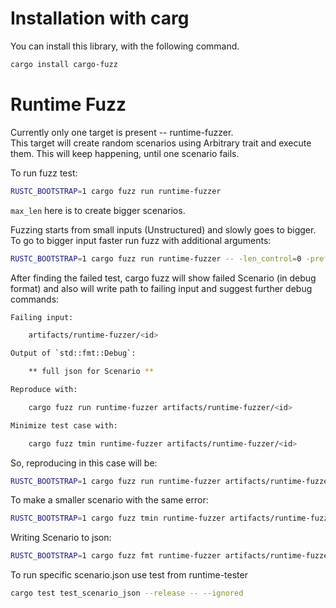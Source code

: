 # Installation with carg

You can install this library, with the following command.

```bash
cargo install cargo-fuzz
```

# Runtime Fuzz

Currently only one target is present -- runtime-fuzzer.  
This target will create random scenarios using Arbitrary trait
and execute them. This will keep happening, until one scenario fails.  


To run fuzz test:
```bash
RUSTC_BOOTSTRAP=1 cargo fuzz run runtime-fuzzer
```
`max_len` here is to create bigger scenarios.

Fuzzing starts from small inputs (Unstructured) and slowly goes to bigger.
To go to bigger input faster run fuzz with additional arguments:

```bash
RUSTC_BOOTSTRAP=1 cargo fuzz run runtime-fuzzer -- -len_control=0 -prefer_small=0
```

After finding the failed test, cargo fuzz will show failed Scenario (in debug format)
and also will write path to failing input and suggest further debug commands:

```bash
Failing input:

	artifacts/runtime-fuzzer/<id>

Output of `std::fmt::Debug`:

	** full json for Scenario **

Reproduce with:

	cargo fuzz run runtime-fuzzer artifacts/runtime-fuzzer/<id>

Minimize test case with:

	cargo fuzz tmin runtime-fuzzer artifacts/runtime-fuzzer/<id>
```

So, reproducing in this case will be:
```bash
RUSTC_BOOTSTRAP=1 cargo fuzz run runtime-fuzzer artifacts/runtime-fuzzer/<id>
```

To make a smaller scenario with the same error:
```bash
RUSTC_BOOTSTRAP=1 cargo fuzz tmin runtime-fuzzer artifacts/runtime-fuzzer/<id>
```

Writing Scenario to json:
```bash
RUSTC_BOOTSTRAP=1 cargo fuzz fmt runtime-fuzzer artifacts/runtime-fuzzer/<id> 2>&1 | sed '1,3d' | tee scenario.json
```

To run specific scenario.json use test from runtime-tester
```bash
cargo test test_scenario_json --release -- --ignored
```




